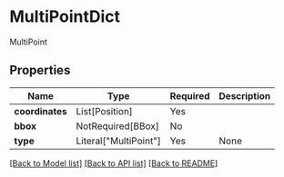 # MultiPointDict

MultiPoint

## Properties
| Name | Type | Required | Description |
| ------------ | ------------- | ------------- | ------------- |
**coordinates** | List[Position] | Yes |  |
**bbox** | NotRequired[BBox] | No |  |
**type** | Literal["MultiPoint"] | Yes | None |


[[Back to Model list]](../../../README.md#models-v2-link) [[Back to API list]](../../../README.md#documentation-for-api-endpoints) [[Back to README]](../../../README.md)
